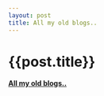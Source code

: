 ```yaml
---
layout: post
title: All my old blogs..
--- 
```




 {{post.title}}
======================================================




<strong><a href="http://gyanomania.blogspot.in">All my old blogs..</a></strong><p></p>